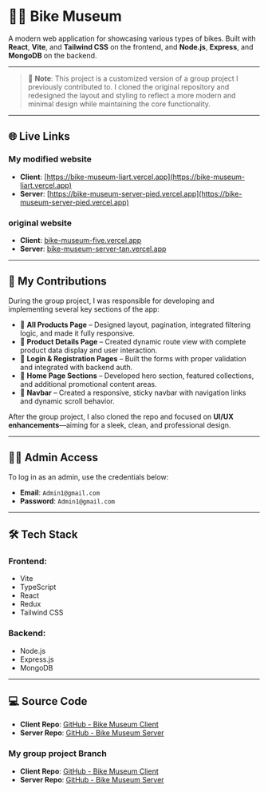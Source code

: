# 🚴‍♂️ Bike Museum

A modern web application for showcasing various types of bikes. Built with **React**, **Vite**, and **Tailwind CSS** on the frontend, and **Node.js**, **Express**, and **MongoDB** on the backend.

---

> 📌 **Note**: This project is a customized version of a group project I previously contributed to. I cloned the original repository and redesigned the layout and styling to reflect a more modern and minimal design while maintaining the core functionality.


---

## 🌐 Live Links

### My modified website

- **Client**: [https://bike-museum-liart.vercel.app](https://bike-museum-liart.vercel.app)  
- **Server**: [https://bike-museum-server-pied.vercel.app](https://bike-museum-server-pied.vercel.app)

### original website

- **Client**: [bike-museum-five.vercel.app](https://bike-museum-five.vercel.app/)
- **Server**: [bike-museum-server-tan.vercel.app](https://bike-museum-server-tan.vercel.app/)
---

## 🧩 My Contributions

During the group project, I was responsible for developing and implementing several key sections of the app:

- 🔹 **All Products Page** – Designed layout, pagination, integrated filtering logic, and made it fully responsive.
- 🔹 **Product Details Page** – Created dynamic route view with complete product data display and user interaction.
- 🔹 **Login & Registration Pages** – Built the forms with proper validation and integrated with backend auth.
- 🔹 **Home Page Sections** – Developed hero section, featured collections, and additional promotional content areas.
- 🔹 **Navbar** – Created a responsive, sticky navbar with navigation links and dynamic scroll behavior.

After the group project, I also cloned the repo and focused on **UI/UX enhancements**—aiming for a sleek, clean, and professional design.

---

## 🧑‍💼 Admin Access

To log in as an admin, use the credentials below:

- **Email**: `Admin1@gmail.com`  
- **Password**: `Admin1@gmail.com`

---

## 🛠️ Tech Stack

### Frontend:
- Vite
- TypeScript 
- React
- Redux  
- Tailwind CSS  

### Backend:
- Node.js  
- Express.js  
- MongoDB  

---

## 💻 Source Code

- **Client Repo**: [GitHub - Bike Museum Client](https://github.com/Tahmid2002/bike-museum-client)  
- **Server Repo**: [GitHub - Bike Museum Server](https://github.com/Tahmid2002/bike-museum-server)
### My group project Branch
- **Client Repo**: [GitHub - Bike Museum Client](https://github.com/aristoxcel/Bike-Museum/tree/tahmid)
- **Server Repo**: [GitHub - Bike Museum Server](https://github.com/habibb2r/Bike-Museum-Server/tree/tahmid)







